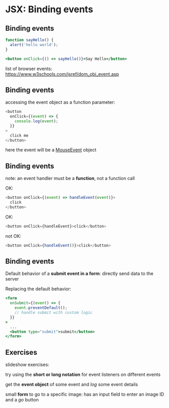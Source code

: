 # JSX: Binding events

## Binding events

```jsx
function sayHello() {
  alert('hello world');
}
```

```jsx
<button onClick={() => sayHello()}>Say Hello</button>
```

list of browser events:
https://www.w3schools.com/jsref/dom_obj_event.asp

## Binding events

accessing the event object as a function parameter:

```js
<button
  onClick={(event) => {
    console.log(event);
  }}
>
  click me
</button>
```

here the event will be a [MouseEvent](https://developer.mozilla.org/en-US/docs/Web/API/MouseEvent) object

## Binding events

note: an event handler must be a **function**, not a function call

OK:

```js
<button onClick={(event) => handleEvent(event)}>
  click
</button>
```

OK:

```js
<button onClick={handleEvent}>click</button>
```

not OK:

```js
<button onClick={handleEvent()}>click</button>
```

## Binding events

Default behavior of a **submit event in a form**: directly send data to the server

Replacing the default behavior:

```jsx
<form
  onSubmit={(event) => {
    event.preventDefault();
    // handle submit with custom logic
  }}
>
  ...
  <button type="submit">submit</button>
</form>
```

## Exercises

slideshow exercises:

try using the **short or long notation** for event listeners on different events

get the **event object** of some event and _log_ some event details

small **form** to go to a specific image: has an input field to enter an image ID and a _go_ button
